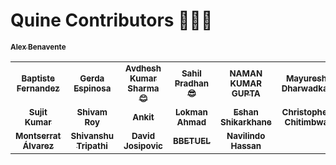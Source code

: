 # Quine Contributors 🚀👯‍♀️

<table>
    <tbody>
        <tr>
            <td align="center">
                <a href="https://github.com/fernandezbaptiste">
                    <sub><b>Baptiste Fernandez</b></sub>
                    <br />
                </a> 
            </td>
            <td align="center">
                <a href="https://github.com/gerdaespinosa">
                    <sub><b>Gerda Espinosa</b></sub>
                    <br />
                </a>
            </td>
            <td align="center">
                <a href="https://github.com/ChildEater69">
                    <sub><b>Avdhesh Kumar Sharma 😊</b></sub>
                    <br />
                </a> 
            </td>
             <td align="center">
                <a href="https://github.com/s2ahil">
                    <sub><b>Sahil Pradhan😎</b></sub>
                    <br />
                </a>
            </td>
            <td align="center">
                <a href="https://github.com/YOURUSERNAME">
                    <sub><b>NAMAN KUMAR GUPTA</b></sub>
             </td>
            <td align="center">
                <a href="https://github.com/Mayureshd-18">
                    <sub><b>Mayuresh Dharwadkar</b></sub>
                    <br />
                </a>
            </td>
            <td align="center">
                <a href="https://github.com/ranjanmangla1">
                    <sub><b>Ranjan Mangla</b></sub>
                    <br />
                </a>
            </td>
             <td align="center">
                <a href="https://github.com/imaxmayur">
                    <sub><b>Mayur Gosavi</b></sub>
                    <br />
                </a> 
            </td>
    </tr>
    <tr>
            <td align="center">
                <a href="https://github.com/mnamesujit">
                    <sub><b>Sujit Kumar</b></sub>
                    <br />
                </a>
            <td align="center">
                <a href="https://github.com/RoyDev72">
                    <sub><b>Shivam Roy</b></sub>
                    <br />
                </a> 
            </td>
            <td align="center">
                <a href="https://github.com/ankittmeena">
                    <sub><b>Ankit</b></sub>
                    <br />
                </a>
            </td>
            <td align="center">
                <a href="https://github.com/VeLoct84">
                    <sub><b>Lokman Ahmad</b></sub>
                    <br />
                </a>
            </td>
            <td align="center">
                <a href="https://github.com/eshan-one">
                    <sub><b>Eshan Shikarkhane</b></sub>
                </a>
            </td>
            <td align="center">
                <a href="https://github.com/chitimbwasc">
                    <sub><b>Christopher Chitimbwa</b></sub>
                    <br />
                </a> 
            </td>
            <td align="center">
                <a href="https://github.com/YOURUSERNAME">
                    <sub><b>Sidharth</b></sub>
                    <br />
                </a> 
            </td>
            <td align="center">
                <a href="https://github.com/Divewitholeg">
                    <sub><b>Oleg Rybnikov</b></sub>
                    <br />
                </a> 
            </td>
        </tr>
        <tr>
            <td align="center">
                <a href="https://github.com/montsea999">
                    <sub><b>Montserrat Álvarez</b></sub>
                    <br />
                </a> 
            </td>
            <td align = "center">
                <a href = "https://github.com/shiv-droid">
                    <sub><b>Shivanshu Tripathi</b></sub>
                    <br />
                </a>
            </td>        
            <td align="center">
                <a href="https://github.com/davidjosipovic">
                    <sub><b>David Josipovic</b></sub>
                    <br />
                </a> 
            </td>
            <td align="center">
                <a href="https://github.com/BBETUEL">
                    <sub><b>BBETUEL</b></sub>
                    <br />
                </a> 
            </td>
                <a href="https://github.com/AlexBenavente">
                    <sub><b>Alex Benavente</b></sub>
                    <br />
                </a> 
            </td>
            <td align="center">
                <a href="https://github.com/navilindo">
                    <sub><b>Navilindo Hassan</b></sub>
                    <br />
                </a>
            </td>
        </tr>
    </tbody>
</table>
